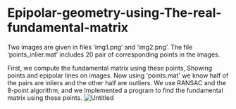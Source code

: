 # Epipolar-geometry-using-The-real-fundamental-matrix
Two images are given in files ‘img1.png’ and ‘img2.png’. The file ‘points_inlier.mat’ includes 20 pair of corresponding points in the images.

First, we compute the fundamental matrix using these points, Showing points and epipolar lines on images.
Now using 'points.mat' we know half of the pairs are inliers and the other
half are outliers. We use RANSAC and the 8-point algorithm, and we Implemented a program to find the fundamental matrix using
these points.
![Untitled](https://github.com/user-attachments/assets/61b4be55-9550-4e4e-a49a-f949ab53c361)
